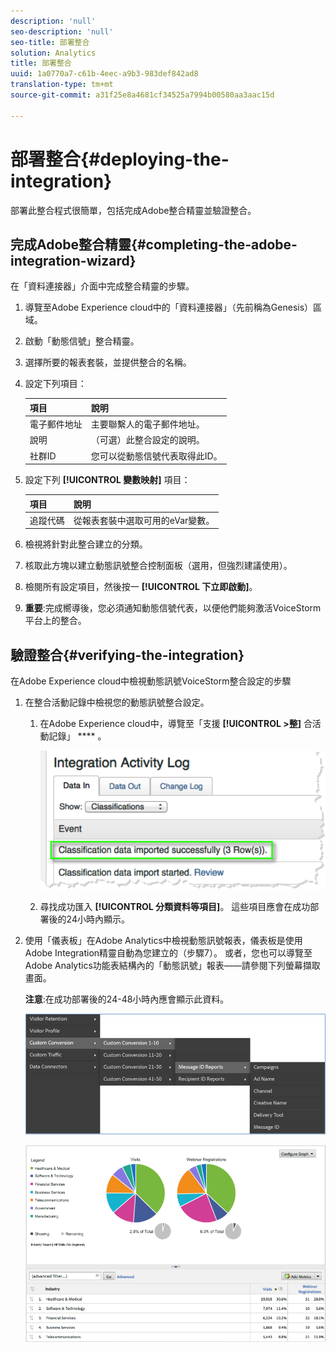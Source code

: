 ```yaml
---
description: 'null'
seo-description: 'null'
seo-title: 部署整合
solution: Analytics
title: 部署整合
uuid: 1a0770a7-c61b-4eec-a9b3-983def842ad8
translation-type: tm+mt
source-git-commit: a31f25e8a4681cf34525a7994b00580aa3aac15d

---
```



# 部署整合{#deploying-the-integration}

部署此整合程式很簡單，包括完成Adobe整合精靈並驗證整合。

## 完成Adobe整合精靈{#completing-the-adobe-integration-wizard}

在「資料連接器」介面中完成整合精靈的步驟。

1. 導覽至Adobe Experience cloud中的「資料連接器」（先前稱為Genesis）區域。
1. 啟動「動態信號」整合精靈。
1. 選擇所要的報表套裝，並提供整合的名稱。
1. 設定下列項目：

   | 項目 | 說明 |
   |---|---|
   | 電子郵件地址 | 主要聯繫人的電子郵件地址。 |
   | 說明 | （可選）此整合設定的說明。 |
   | 社群ID | 您可以從動態信號代表取得此ID。 |

1. 設定下列 **[!UICONTROL 變數映射]** 項目：

   | 項目 | 說明 |
   |---|---|
   | 追蹤代碼 | 從報表套裝中選取可用的eVar變數。 |

1. 檢視將針對此整合建立的分類。
1. 核取此方塊以建立動態訊號整合控制面板（選用，但強烈建議使用）。
1. 檢閱所有設定項目，然後按一 **[!UICONTROL 下立即啟動]**。
1. **重要**:完成嚮導後，您必須通知動態信號代表，以便他們能夠激活VoiceStorm平台上的整合。

## 驗證整合{#verifying-the-integration}

在Adobe Experience cloud中檢視動態訊號VoiceStorm整合設定的步驟

1. 在整合活動記錄中檢視您的動態訊號整合設定。
   1. 在Adobe Experience cloud中，導覽至「支援 **[!UICONTROL &gt;整]** 合活動記錄」 **** 。

      ![](assets/integration_activity_log.png)

   1. 尋找成功匯入 **[!UICONTROL 分類資料等項目]**。 這些項目應會在成功部署後的24小時內顯示。
1. 使用「儀表板」在Adobe Analytics中檢視動態訊號報表，儀表板是使用Adobe Integration精靈自動為您建立的（步驟7）。 或者，您也可以導覽至Adobe Analytics功能表結構內的「動態訊號」報表——請參閱下列螢幕擷取畫面。

   **注意**:在成功部署後的24-48小時內應會顯示此資料。

   ![](assets/reporting.png)

   ![](assets/reporting2.png)
